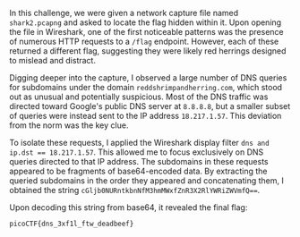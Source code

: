 
In this challenge, we were given a network capture file named `shark2.pcapng` and asked to locate the flag hidden within it. Upon opening the file in Wireshark, one of the first noticeable patterns was the presence of numerous HTTP requests to a `/flag` endpoint. However, each of these returned a different flag, suggesting they were likely red herrings designed to mislead and distract.

Digging deeper into the capture, I observed a large number of DNS queries for subdomains under the domain `reddshrimpandherring.com`, which stood out as unusual and potentially suspicious. Most of the DNS traffic was directed toward Google's public DNS server at `8.8.8.8`, but a smaller subset of queries were instead sent to the IP address `18.217.1.57`. This deviation from the norm was the key clue.

To isolate these requests, I applied the Wireshark display filter `dns and ip.dst == 18.217.1.57`. This allowed me to focus exclusively on DNS queries directed to that IP address. The subdomains in these requests appeared to be fragments of base64-encoded data. By extracting the queried subdomains in the order they appeared and concatenating them, I obtained the string `cGljb0NURntkbnNfM3hmMWxfZnR3X2RlYWRiZWVmfQ==`.

Upon decoding this string from base64, it revealed the final flag:

`picoCTF{dns_3xf1l_ftw_deadbeef}`



